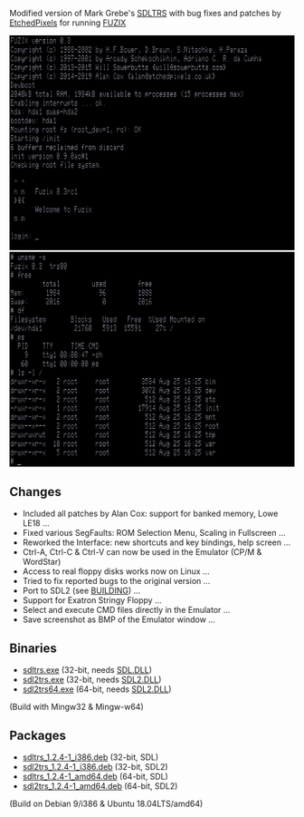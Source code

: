 Modified version of Mark Grebe's [SDLTRS] with bug fixes and patches by
[EtchedPixels] for running [FUZIX]

![screenshot](fuzix.png)
![screenshot](fuzix2.png)

## Changes

  * Included all patches by Alan Cox: support for banked memory, Lowe LE18 ...
  * Fixed various SegFaults: ROM Selection Menu, Scaling in Fullscreen ...
  * Reworked the Interface: new shortcuts and key bindings, help screen ...
  * Ctrl-A, Ctrl-C & Ctrl-V can now be used in the Emulator (CP/M & WordStar)
  * Access to real floppy disks works now on Linux ...
  * Tried to fix reported bugs to the original version ...
  * Port to SDL2 (see [BUILDING]) ...
  * Support for Exatron Stringy Floppy ...
  * Select and execute CMD files directly in the Emulator ...
  * Save screenshot as BMP of the Emulator window ...

## Binaries

  * [sdltrs.exe]     (32-bit, needs [SDL.DLL])
  * [sdl2trs.exe]    (32-bit, needs [SDL2.DLL])
  * [sdl2trs64.exe]  (64-bit, needs [SDL2.DLL])

(Build with Mingw32 & Mingw-w64)

## Packages

 * [sdltrs_1.2.4-1_i386.deb]    (32-bit, SDL)
 * [sdl2trs_1.2.4-1_i386.deb]   (32-bit, SDL2)
 * [sdltrs_1.2.4-1_amd64.deb]   (64-bit, SDL)
 * [sdl2trs_1.2.4-1_amd64.deb]  (64-bit, SDL2)

(Build on Debian 9/i386 & Ubuntu 18.04LTS/amd64)

[BUILDING]: BUILDING
[EtchedPixels]: https://www.github.com/EtchedPixels/xtrs
[FUZIX]: https://www.github.com/EtchedPixels/FUZIX
[SDL.DLL]: https://www.libsdl.org/download-1.2.php
[SDL2.DLL]: https://www.libsdl.org/download-2.0.php
[SDLTRS]: http://sdltrs.sourceforge.net
[sdltrs.exe]: bin/sdltrs.exe
[sdl2trs.exe]: bin/sdl2trs.exe
[sdl2trs64.exe]: bin/sdl2trs64.exe
[sdltrs_1.2.4-1_i386.deb]: bin/sdltrs_1.2.4-1_i386.deb
[sdl2trs_1.2.4-1_i386.deb]: bin/sdl2trs_1.2.4-1_i386.deb
[sdltrs_1.2.4-1_amd64.deb]: bin/sdltrs_1.2.4-1_amd64.deb
[sdl2trs_1.2.4-1_amd64.deb]: bin/sdl2trs_1.2.4-1_amd64.deb
